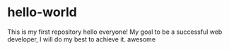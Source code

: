 # hello-world
This is my first repository
hello everyone!
My goal to be a successful web developer, I will do my best to achieve it. 
awesome
